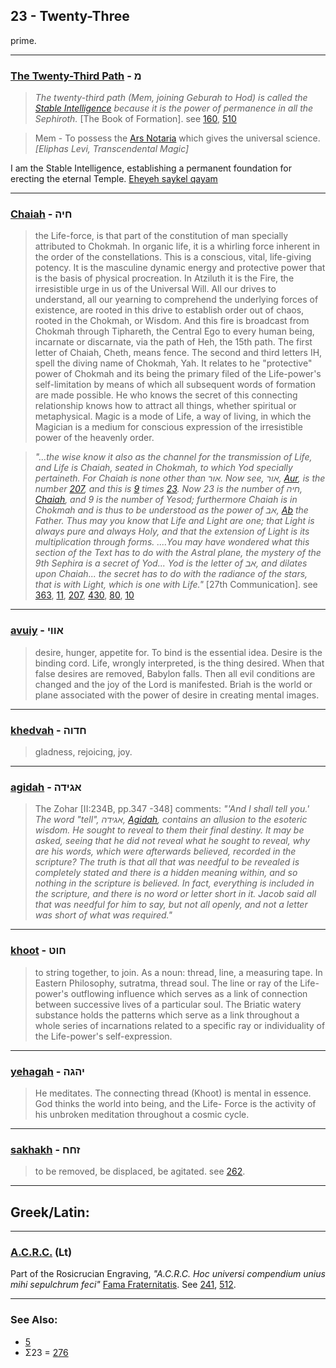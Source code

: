 ## 23 - Twenty-Three
prime.

---

### [The Twenty-Third Path](/keys/M) - מ
> *The twenty-third path (Mem, joining Geburah to Hod) is called the [Stable Intelligence](/keys/ShKL.QIIM) because it is the power of permanence in all the Sephiroth.* [The Book of Formation]. see [160](160), [510](510)

> Mem - To possess the [Ars Notaria](/latin?word=ars+notaria) which gives the universal science.  *[Eliphas Levi, Transcendental Magic]*

I am the Stable Intelligence, establishing a permanent foundation for erecting the eternal Temple. [Eheyeh saykel qayam](/keys/AHIH.ShKL.QIIM)

---

### [Chaiah](/keys/ChIH) - חיה
> the Life-force, is that part of the constitution of man specially attributed to Chokmah. In organic life, it is a whirling force inherent in the order of the constellations. This is a conscious, vital, life-giving potency. It is the masculine dynamic energy and protective power that is the basis of physical procreation. In Atziluth it is the Fire, the irresistible urge in us of the Universal Will. All our drives to understand, all our yearning to comprehend the underlying forces of existence, are rooted in this drive to establish order out of chaos, rooted in the Chokmah, or Wisdom. And this fire is broadcast from Chokmah through Tiphareth, the Central Ego to every human being, incarnate or discarnate, via the path of Heh, the 15th path. The first letter of Chaiah, Cheth, means fence. The second and third letters IH, spell the diving name of Chokmah, Yah. It relates to he "protective" power of Chokmah and its being the primary filed of the Life-power's self-limitation by means of which all subsequent words of formation are made possible. He who knows the secret of this connecting relationship knows how to attract all things, whether spiritual or metaphysical. Magic is a mode of Life, a way of living, in which the Magician is a medium for conscious expression of the irresistible power of the heavenly order.

> *"...the wise know it also as the channel for the transmission of Life, and Life is Chaiah, seated in Chokmah, to which Yod specially pertaineth. For Chaiah is none other than אור. Now see, אור, [Aur](/keys/AVR), is the number [207](207), and this is [9](9) times [23](23). Now 23 is the number of חיה, [Chaiah](/keys/ChIH), and 9 is the number of Yesod; furthermore Chaiah is in Chokmah and is thus to be understood as the power of אב, [Ab](/keys/AB) the Father. Thus may you know that Life and Light are one; that Light is always pure and always Holy, and that the extension of Light is its multiplication through forms. ....You may have wondered what this section of the Text has to do with the Astral plane, the mystery of the 9th Sephira is a secret of Yod... Yod is the letter of אב, and dilates upon Chaiah... the secret has to do with the radiance of the stars, that is with Light, which is one with Life."* [27th Communication]. see [363](363), [11](11), [207](207), [430](430), [80](80), [10](10)

---

### [avuiy](/keys/AVVI) - אווי
> desire, hunger, appetite for. To bind is the essential idea. Desire is the binding cord. Life, wrongly interpreted, is the thing desired. When that false desires are removed, Babylon falls. Then all evil conditions are changed and the joy of the Lord is manifested. Briah is the world or plane associated with the power of desire in creating mental images.

---

### [khedvah](/keys/ChDVH) - חדוה
> gladness, rejoicing, joy.

---

### [agidah](/keys/AGIDH) - אגידה
> The Zohar [II:234B, pp.347 -348] comments: *"'And I shall tell you.' The word "tell", אגידה, [Agidah](/keys/AGIDH), contains an allusion to the esoteric wisdom. He sought to reveal to them their final destiny. It may be asked, seeing that he did not reveal what he sought to reveal, why are his words, which were afterwards believed, recorded in the scripture? The truth is that all that was needful to be revealed is completely stated and there is a hidden meaning within, and so nothing in the scripture is believed. In fact, everything is included in the scripture, and there is no word or letter short in it. Jacob said all that was needful for him to say, but not all openly, and not a letter was short of what was required."*

---

### [khoot](/keys/ChVT) - חוט
> to string together, to join. As a noun: thread, line, a measuring tape. In Eastern Philosophy, sutratma, thread soul. The line or ray of the Life-power's outflowing influence which serves as a link of connection between successive lives of a particular soul. The Briatic watery substance holds the patterns which serve as a link throughout a whole series of incarnations related to a specific ray or individuality of the Life-power's self-expression.

---

### [yehagah](/keys/IHGH) - יהגה
> He meditates. The connecting thread (Khoot) is mental in essence. God thinks the world into being, and the Life- Force is the activity of his unbroken meditation throughout a cosmic cycle.

---

### [sakhakh](/keys/ZChCh) - זחח
> to be removed, be displaced, be agitated. see [262](262).

---

## Greek/Latin:

---

### [A.C.R.C.](/latin?word=A.C.R.C.) (Lt)
Part of the Rosicrucian Engraving, *"A.C.R.C. Hoc universi compendium unius mihi sepulchrum feci"* [Fama Fraternitatis](https://archive.org/stream/PaulFosterCase-TheTrueAndInvisibleRosicrucianOrder4thEd-1985#page/n23/mode/2up). See [241](241), [512](512).

---

### See Also:

- [5](5)
- Σ23 = [276](276)
